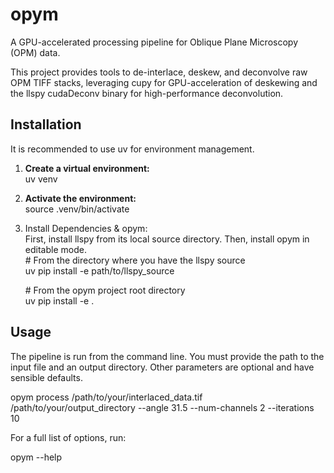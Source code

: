# **opym**

A GPU-accelerated processing pipeline for Oblique Plane Microscopy (OPM) data.

This project provides tools to de-interlace, deskew, and deconvolve raw OPM TIFF stacks, leveraging cupy for GPU-acceleration of deskewing and the llspy cudaDeconv binary for high-performance deconvolution.

## **Installation**

It is recommended to use uv for environment management.

1. **Create a virtual environment:**  
   uv venv

2. **Activate the environment:**  
   source .venv/bin/activate

3. Install Dependencies & opym:  
   First, install llspy from its local source directory. Then, install opym in editable mode.  
   \# From the directory where you have the llspy source  
   uv pip install \-e path/to/llspy\_source

   \# From the opym project root directory  
   uv pip install \-e .

## **Usage**

The pipeline is run from the command line. You must provide the path to the input file and an output directory. Other parameters are optional and have sensible defaults.

opym process /path/to/your/interlaced\_data.tif /path/to/your/output\_directory \--angle 31.5 \--num-channels 2 \--iterations 10

For a full list of options, run:

opym \--help  
